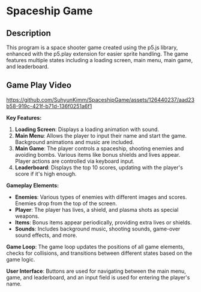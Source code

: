 # Spaceship Game

## Description
This program is a space shooter game created using the p5.js library, enhanced with the p5.play extension for easier sprite handling. The game features multiple states including a loading screen, main menu, main game, and leaderboard.

## Game Play Video


https://github.com/SuhyunKimm/SpaceshipGame/assets/126440237/aad23b58-919c-421f-b71d-136f0251a6f1



**Key Features:**
1. **Loading Screen**: Displays a loading animation with sound.
2. **Main Menu**: Allows the player to input their name and start the game. Background animations and music are included.
3. **Main Game**: The player controls a spaceship, shooting enemies and avoiding bombs. Various items like bonus shields and lives appear. Player actions are controlled via keyboard input.
4. **Leaderboard**: Displays the top 10 scores, updating with the player's score if it's high enough.

**Gameplay Elements:**
- **Enemies**: Various types of enemies with different images and scores. Enemies drop from the top of the screen.
- **Player**: The player has lives, a shield, and plasma shots as special weapons.
- **Items**: Bonus items appear periodically, providing extra lives or shields.
- **Sounds**: Includes background music, shooting sounds, game-over sound effects, and more.

**Game Loop**: The game loop updates the positions of all game elements, checks for collisions, and transitions between different states based on the game logic.

**User Interface**: Buttons are used for navigating between the main menu, game, and leaderboard, and an input field is used for entering the player's name.
